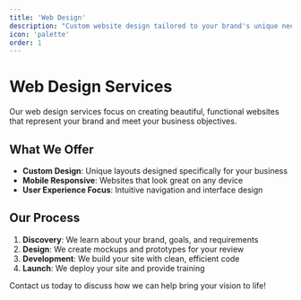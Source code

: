 ```yaml
---
title: 'Web Design'
description: "Custom website design tailored to your brand's unique needs."
icon: 'palette'
order: 1
---
```


# Web Design Services

Our web design services focus on creating beautiful, functional websites that represent your brand and meet your business objectives.

## What We Offer

- **Custom Design**: Unique layouts designed specifically for your business
- **Mobile Responsive**: Websites that look great on any device
- **User Experience Focus**: Intuitive navigation and interface design

## Our Process

1. **Discovery**: We learn about your brand, goals, and requirements
2. **Design**: We create mockups and prototypes for your review
3. **Development**: We build your site with clean, efficient code
4. **Launch**: We deploy your site and provide training

Contact us today to discuss how we can help bring your vision to life!
